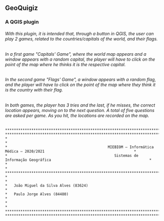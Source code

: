 
## GeoQuigiz 
### A QGIS plugin

###### With this plugin, it is intended that, through a button in QGIS, the user can play 2 games, related to the countries/capitals of the world, and their flags.

###### In a first game "Capitals' Game", where the world map appears and a window appears with a random capital, the player will have to click on the point of the map where he thinks it is the respective capital.

###### In the second game "Flags' Game", a window appears with a random flag, and the player will have to click on the point of the map where they think it is the country with their flag. 

###### In both games, the player has 3 tries and the last, if he misses, the correct location appears, moving on to the next question. A total of five questions are asked per game. As you hit, the locations are recorded on the map.




```                                 
*********************************************************************************************************************************
*********************************************************************************************************************************
*                                                                                                                               *
*                                              MIEBIOM – Informática Médica – 2020/2021                                         *
*                                                 Sistemas de Informação Geográfica                                             *
*                                                                                                                               *
*********************************************************************************************************************************
*                                                                                                                               *
*   João Miguel da Silva Alves (83624)                                                                                          *
*   Paulo Jorge Alves (84480)                                                                                                   *
*                                                                                                                               *
*********************************************************************************************************************************
*********************************************************************************************************************************
``` 

